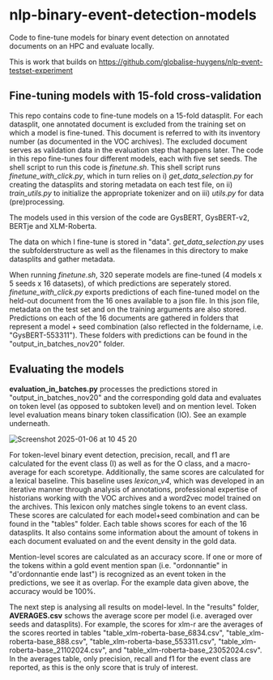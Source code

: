 # nlp-binary-event-detection-models
Code to fine-tune models for binary event detection on annotated documents on an HPC and evaluate locally.

This is work that builds on https://github.com/globalise-huygens/nlp-event-testset-experiment

## Fine-tuning models with 15-fold cross-validation

This repo contains code to fine-tune models on a 15-fold datasplit. For each datasplit, one annotated document is excluded from the training set on which a model is fine-tuned. This document is referred to with its inventory number (as documented in the VOC archives). The excluded document serves as validation data in the evaluation step that happens later. The code in this repo fine-tunes four different models, each with five set seeds. The shell script to run this code is _finetune.sh_. This shell script runs _finetune_with_click.py_, which in turn relies on i) _get_data_selection.py_ for creating the datasplits and storing metadata on each test file, on ii) _train_utils.py_ to initialize the appropriate tokenizer and on iii) _utils.py_ for data (pre)processing. 

The models used in this version of the code are GysBERT, GysBERT-v2, BERTje and XLM-Roberta.

The data on which I fine-tune is stored in "data". _get_data_selection.py_ uses the subfolderstructure as well as the filenames in this directory to make datasplits and gather metadata.

When running _finetune.sh_, 320 seperate models are fine-tuned (4 models x 5 seeds x 16 datasets), of which predictions are seperately stored. _finetune_with_click.py_ exports predictions of each fine-tuned model on the held-out document from the 16 ones available to a json file. In this json file, metadata on the test set and on the training arguments are also stored. Predictions on each of the 16 documents are gathered in folders that represent a model + seed combination (also reflected in the foldername, i.e. "GysBERT-553311"). These folders with predictions can be found in the "output_in_batches_nov20" folder.

## Evaluating the models
__evaluation_in_batches.py__ processes the predictions stored in "output_in_batches_nov20" and the corresponding gold data and evaluates on token level (as opposed to subtoken level) and on mention level. Token level evaluation means binary token classification (IO). See an example underneath.

![Screenshot 2025-01-06 at 10 45 20](https://github.com/user-attachments/assets/de2c8841-82c7-4fcb-b856-fad5fb2caedf)

For token-level binary event detection, precision, recall, and f1 are calculated for the event class (I) as well as for the O class, and a macro-average for each scoretype. Additionally, the same scores are calculated for a lexical baseline. This baseline uses _lexicon_v4_, which was developed in an iterative manner through analysis of annotations, professional expertise of historians working with the VOC archives and a word2vec model trained on the archives. This lexicon only matches single tokens to an event class. These scores are calculated for each model+seed combination and can be found in the "tables" folder. Each table shows scores for each of the 16 datasplits. It also contains some information about the amount of tokens in each document evaluated on and the event density in the gold data. 

Mention-level scores are calculated as an accuracy score. If one or more of the tokens within a gold event mention span (i.e. "ordonnantie" in "d'ordonnantie ende last") is recognized as an event token in the predictions, we see it as overlap. For the example data given above, the accuracy would be 100%. 

The next step is analysing all results on model-level. In the "results" folder, __AVERAGES.csv__ schows the average score per model (i.e. averaged over seeds and datasplits). For example, the scores for xlm-r are the averages of the scores reorted in tables "table_xlm-roberta-base_6834.csv", "table_xlm-roberta-base_888.csv", "table_xlm-roberta-base_553311.csv", "table_xlm-roberta-base_21102024.csv", and "table_xlm-roberta-base_23052024.csv". In the averages table, only precision, recall and f1 for the event class are reported, as this is the only score that is truly of interest. 

